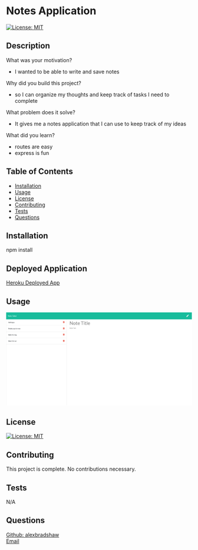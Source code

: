 
# Notes Application
[![License: MIT](https://img.shields.io/badge/License-MIT-yellow.svg)](https://opensource.org/licenses/MIT)
## Description
What was your motivation? 
- I wanted to be able to write and save notes

Why did you build this project?
- so I can organize my thoughts and keep track of tasks I need to complete

What problem does it solve?  
- It gives me a notes application that I can use to keep track of my ideas

What did you learn?
- routes are easy 
- express is fun

## Table of Contents
- [Installation](#installation)
- [Usage](#usage)
- [License](#license)
- [Contributing](#contributing)
- [Tests](#tests)
- [Questions](#questions)
## Installation
npm install
## Deployed Application
[Heroku Deployed App](https://glacial-brushlands-66008.herokuapp.com/)
## Usage
![working_notetaker.jpg](public/assets/working_notetaker.jpg?raw=true)
## License
[![License: MIT](https://img.shields.io/badge/License-MIT-yellow.svg)](https://opensource.org/licenses/MIT)
## Contributing
This project is complete. No contributions necessary.
## Tests
N/A
## Questions
[Github: alexbradshaw](https://github.com/alexbradshaw) <br>
[Email](mailto:alexanderbradshaw5@gmail.com)
